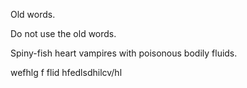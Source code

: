 Old words.

Do not use the old words.

Spiny-fish heart vampires with poisonous bodily fluids.

wefhlg f  flid hfedlsdhilcv/hl
